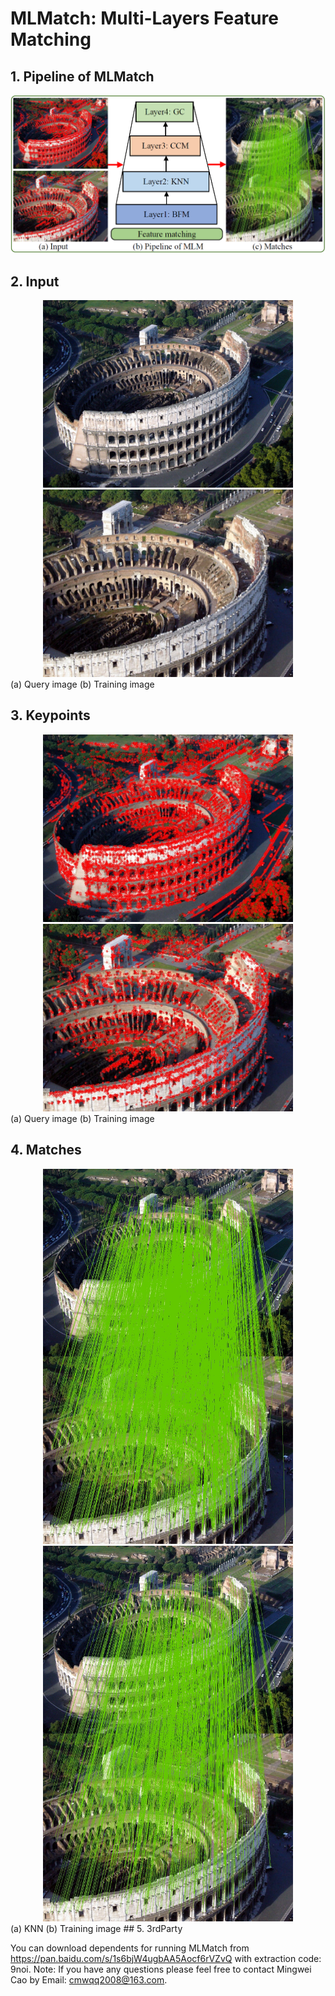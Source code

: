 # MLMatch: Multi-Layers Feature Matching

## 1. Pipeline of MLMatch

<center>
    <img src=".\doc\MLM.PNG"/>
</center>

## 2. Input

<div align='center'>
    <img src=".\input\colosseum\img1.jpg" width="400"/><img src=".\input\colosseum\img2.jpg"width="400"/>
</div>
                         (a) Query image                                   (b) Training image

## 3. Keypoints
<div align='center'>
    <img src=".\doc\LeftKeypoints.jpg" width="400"/><img src=".\doc\RightKeypoints.jpg"width="400"/>
</div>
                         (a) Query image                                   (b) Training image

## 4. Matches
<div align='center'>
    <img src=".\doc\KNN_2089.jpg" width="400"/><img src=".\doc\MLMatch_942.jpg"width="400"/>
</div>
                              (a) KNN                                       (b) Training image
## 5. 3rdParty

You can download dependents for running MLMatch from https://pan.baidu.com/s/1s6bjW4ugbAA5Aocf6rVZvQ with extraction code: 9noi.
Note: If you have any questions please feel free to contact Mingwei Cao by Email: [cmwqq2008@163.com](mailto:cmwqq2008@163.com).